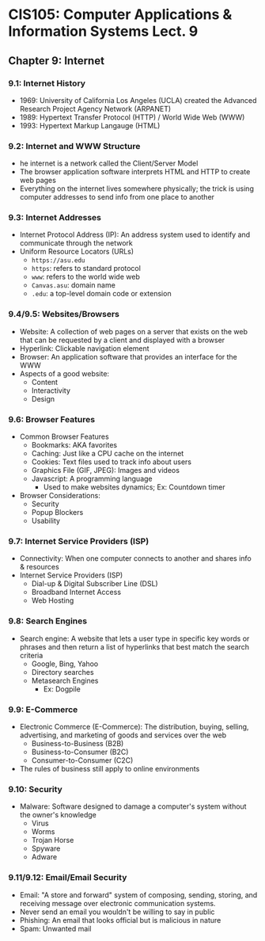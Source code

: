# CIS105: Computer Applications & Information Systems Lect. 9

## Chapter 9: Internet

### 9.1: Internet History

-   1969: University of California Los Angeles (UCLA) created the Advanced Research Project Agency Network (ARPANET)
-   1989: Hypertext Transfer Protocol (HTTP) / World Wide Web (WWW)
-   1993: Hypertext Markup Langauge (HTML)

### 9.2: Internet and WWW Structure

-   he internet is a network called the Client/Server Model
-   The browser application software interprets HTML and HTTP to create web pages
-   Everything on the internet lives somewhere physically; the trick is using computer addresses to send info from one place to another

### 9.3: Internet Addresses

-   Internet Protocol Address (IP): An address system used to identify and communicate through the network
-   Uniform Resource Locators (URLs)
    -   `https://asu.edu`
    -   `https`: refers to standard protocol
    -   `www`: refers to the world wide web
    -   `Canvas.asu`: domain name
    -   `.edu`: a top-level domain code or extension

### 9.4/9.5: Websites/Browsers

-   Website: A collection of web pages on a server that exists on the web that can be requested by a client and displayed with a browser
-   Hyperlink: Clickable navigation element
-   Browser: An application software that provides an interface for the WWW
-   Aspects of a good website:
    -   Content
    -   Interactivity
    -   Design

### 9.6: Browser Features

-   Common Browser Features
    -   Bookmarks: AKA favorites
    -   Caching: Just like a CPU cache on the internet
    -   Cookies: Text files used to track info about users
    -   Graphics File (GIF, JPEG): Images and videos
    -   Javascript: A programming language
        -   Used to make websites dynamics; Ex: Countdown timer
-   Browser Considerations:
    -   Security
    -   Popup Blockers
    -   Usability

### 9.7: Internet Service Providers (ISP)

-   Connectivity: When one computer connects to another and shares info & resources
-   Internet Service Providers (ISP)
    -   Dial-up & Digital Subscriber Line (DSL)
    -   Broadband Internet Access
    -   Web Hosting

### 9.8: Search Engines

-   Search engine: A website that lets a user type in specific key words or phrases and then return a list of hyperlinks that best match the search criteria
    -   Google, Bing, Yahoo
    -   Directory searches
    -   Metasearch Engines
        -   Ex: Dogpile

### 9.9: E-Commerce

-   Electronic Commerce (E-Commerce): The distribution, buying, selling, advertising, and marketing of goods and services over the web
    -   Business-to-Business (B2B)
    -   Business-to-Consumer (B2C)
    -   Consumer-to-Consumer (C2C)
-   The rules of business still apply to online environments

### 9.10: Security

-   Malware: Software designed to damage a computer's system without the owner's knowledge
    -   Virus
    -   Worms
    -   Trojan Horse
    -   Spyware
    -   Adware

### 9.11/9.12: Email/Email Security

-   Email: "A store and forward" system of composing, sending, storing, and receiving message over electronic communication systems.
-   Never send an email you wouldn't be willing to say in public
-   Phishing: An email that looks official but is malicious in nature
-   Spam: Unwanted mail
